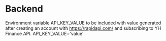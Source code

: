 # Backend

Environment variable API_KEY_VALUE to be included with value generated after creating an account with https://rapidapi.com/ and subscribing to YH Finance API.
API_KEY_VALUE='value'
